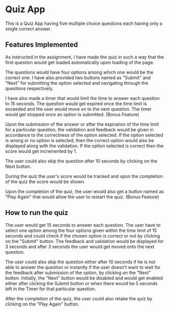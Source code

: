 
# Quiz App


This is a Quiz App having five multiple choice questions each having only a single correct answer.



## Features Implemented

As instructed in the assignment, I have made the quiz in such a way that the first question would get loaded automatically upon loading of the page.

The questions would have four options among which one would be the correct one. I have also provided two buttons named as "Submit" and "Next" for submitting the option selected and navigating through the questions respectively.

I have also made a timer that would limit the time to answer each question to 15 seconds. The question would get expired once the time limit is exceeded and the user would move on to the next question. The timer would get stopped once an option is submitted. (Bonus Feature)

Upon the submission of the answer or after the expiration of the time limit for a particular question, the validation and feedback would be given in accordance to the correctness of the option selected. If the option selected is wrong or no option is selected, then the correct option would also be displayed along with the validation. If the option selected is correct then the score would get incremented by 1.

The user could also skip the question after 10 seconds by clicking on the Next button.

During the quiz the user's score would be tracked and upon the completion of the quiz the score would be shown. 

Upon the completion of the quiz, the user would also get a button named as "Play Again" that would allow the user to restart the quiz. (Bonus Feature)



## How to run the quiz

The user would get 15 seconds to answer each question. The user have to select one option among the four options given within the time limit of 15 seconds and could check if the chosen option is correct or not by clicking on the "Submit" button. The feedback and validation would be displayed for 3 seconds and after 3 seconds the user would get moved onto the next question.

The user could also skip the question either after 10 seconds if he is not able to answer the question or instantly if the user doesn't want to wait for the feedback after submission of the option, by clicking on the "Next" button. Initially, the "Next" button would be disabled and would get enabled either after clicking the Submit button or when there would be 5 seconds left in the Timer for that particular question.

After the completion of the quiz, the user could also retake the quiz by clicking on the "Play Again" button.
